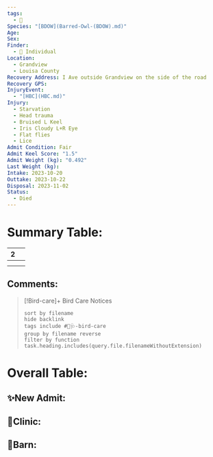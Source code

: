 ```yaml
---
tags:
  - 🦅
Species: "[BDOW](Barred-Owl-(BDOW).md)"
Age: 
Sex: 
Finder:
  - 🧑 Individual
Location:
  - Grandview
  - Louisa County
Recovery Address: I Ave outside Grandview on the side of the road
Recovery GPS: 
InjuryEvent:
  - "[HBC](HBC.md)"
Injury:
  - Starvation
  - Head trauma
  - Bruised L Keel
  - Iris Cloudy L+R Eye
  - Flat flies
  - Lice
Admit Condition: Fair
Admit Keel Score: "1.5"
Admit Weight (kg): "0.492"
Last Weight (kg): 
Intake: 2023-10-20
Outtake: 2023-10-22
Disposal: 2023-11-02
Status:
  - Died
---
```


# Summary Table:

<div><table class="dataview table-view-table"><thead class="table-view-thead"><tr class="table-view-tr-header"><th class="table-view-th"><span></span><span class="dataview small-text">2</span></th><th class="table-view-th"><span></span></th></tr></thead><tbody class="table-view-tbody"><tr><td><span></span></td><td><span></span></td></tr><tr><td><span></span></td><td><span></span></td></tr></tbody></table></div>

## Comments:

> [!Bird-care]+ Bird Care Notices
>   ```tasks 
>   sort by filename
>   hide backlink
>   tags include #🦅🩺-bird-care 
>   group by filename reverse
>   filter by function task.heading.includes(query.file.filenameWithoutExtension)
>   ```

# Overall Table:

## ✨New Admit:



## 🏥Clinic:



## 🏡Barn:


